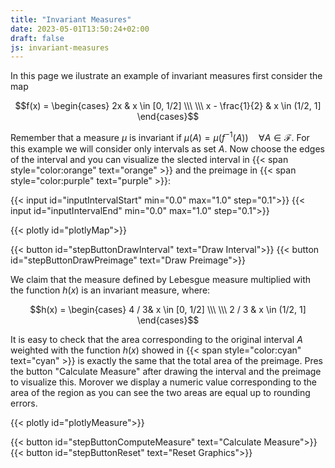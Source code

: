 ```yaml
---
title: "Invariant Measures"
date: 2023-05-01T13:50:24+02:00
draft: false
js: invariant-measures
---
```


In this page we ilustrate an example of invariant measures first consider the map  
<!-- more -->
$$f(x) = \begin{cases} 
      2x & x \in [0, 1/2] \\\
      \\\
      x - \frac{1}{2} & x \in (1/2, 1] 
   \end{cases}$$

Remember that a measure $\mu$ is invariant if $\mu(A) = \mu(f ^ {-1} (A)) \quad \forall A \in \mathcal{F}$. For 
this example we will consider only intervals as set $A$. Now choose the edges of the interval and you can visualize the slected interval in {{< span style="color:orange" text="orange" >}} and the preimage in {{< span style="color:purple" text="purple" >}}:


{{< input id="inputIntervalStart" min="0.0" max="1.0" step="0.1">}}
{{< input id="inputIntervalEnd" min="0.0" max="1.0" step="0.1">}}

{{< plotly id="plotlyMap">}}

{{< button id="stepButtonDrawInterval" text="Draw Interval">}}
{{< button id="stepButtonDrawPreimage" text="Draw Preimage">}}



We claim that the measure defined by Lebesgue measure multiplied with the function $h(x)$ is an invariant measure, where:

$$h(x) = \begin{cases} 
      4 / 3& x \in [0, 1/2] \\\
      \\\
      2 / 3 & x \in (1/2, 1] 
   \end{cases}$$

It is easy to check that the area corresponding to the original interval $A$ weighted with the function $h(x)$ showed in {{< span style="color:cyan" text="cyan" >}} is exactly the same that the total area of the preimage. Pres the button "Calculate Measure" after drawing the interval and the preimage to visualize this. Morover we display a numeric value corresponding to the area of the region as you can see the two areas are equal up to rounding errors.


{{< plotly id="plotlyMeasure">}}

{{< button id="stepButtonComputeMeasure" text="Calculate Measure">}}
{{< button id="stepButtonReset" text="Reset Graphics">}}